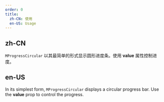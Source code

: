 ```yaml
---
order: 0
title:
  zh-CN: 使用
  en-US: Usage
---
```


## zh-CN

`MProgressCircular` 以其最简单的形式显示圆形进度条。使用 **value** 属性控制进度。

## en-US

In its simplest form, `MProgressCircular` displays a circular progress bar. Use the **value** prop to control the progress.
